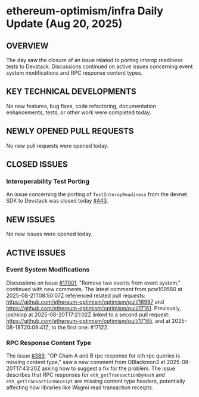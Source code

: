 # ethereum-optimism/infra Daily Update (Aug 20, 2025)
## OVERVIEW 
The day saw the closure of an issue related to porting interop readiness tests to Devstack. Discussions continued on active issues concerning event system modifications and RPC response content types.

## KEY TECHNICAL DEVELOPMENTS

No new features, bug fixes, code refactoring, documentation enhancements, tests, or other work were completed today.

## NEWLY OPENED PULL REQUESTS
No new pull requests were opened today.

## CLOSED ISSUES

### Interoperability Test Porting
An issue concerning the porting of `TestInteropReadiness` from the devnet SDK to Devstack was closed today [#443](https://github.com/ethereum-optimism/infra/issues/443).

## NEW ISSUES
No new issues were opened today.

## ACTIVE ISSUES

### Event System Modifications
Discussions on issue [#17001](https://github.com/ethereum-optimism/infra/issues/17001), "Remove two events from event system," continued with new comments. The latest comment from pcw109550 at 2025-08-21T08:50:07Z referenced related pull requests: https://github.com/ethereum-optimism/optimism/pull/16997 and https://github.com/ethereum-optimism/optimism/pull/17161. Previously, joshklop at 2025-08-20T17:21:02Z linked to a second pull request: https://github.com/ethereum-optimism/optimism/pull/17165, and at 2025-08-18T20:09:41Z, to the first one: #17122.

### RPC Response Content Type
The issue [#389](https://github.com/ethereum-optimism/infra/issues/389), "OP Chain A and B rpc response for eth rpc queries is missing content type," saw a new comment from OBlackmon3 at 2025-08-20T17:43:20Z asking how to suggest a fix for the problem. The issue describes that RPC responses for `eth_getTransactionByHash` and `eth_getTransactionReceipt` are missing content type headers, potentially affecting how libraries like Wagmi read transaction receipts.